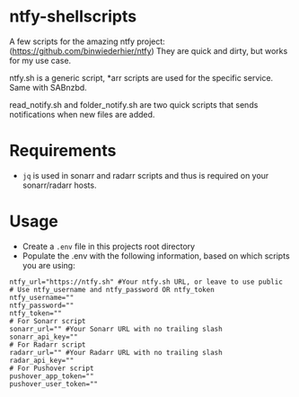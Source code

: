 # ntfy-shellscripts

A few scripts for the amazing ntfy project: (https://github.com/binwiederhier/ntfy)
They are quick and dirty, but works for my use case.

ntfy.sh is a generic script, *arr scripts are used for the specific service. Same with SABnzbd.

read_notify.sh and folder_notify.sh are two quick scripts that sends notifications when new files are added.

# Requirements
- `jq` is used in sonarr and radarr scripts and thus is required on your sonarr/radarr hosts.

# Usage
- Create a `.env` file in this projects root directory
- Populate the .env with the following information, based on which scripts you are using:
```
ntfy_url="https://ntfy.sh" #Your ntfy.sh URL, or leave to use public
# Use ntfy_username and ntfy_password OR ntfy_token
ntfy_username=""
ntfy_password=""
ntfy_token=""
# For Sonarr script
sonarr_url="" #Your Sonarr URL with no trailing slash
sonarr_api_key=""
# For Radarr script
radarr_url="" #Your Radarr URL with no trailing slash
radar_api_key=""
# For Pushover script
pushover_app_token=""
pushover_user_token=""
```